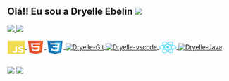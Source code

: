 ## Olá!! Eu sou a Dryelle Ebelin <a href="https://cadernoeclipse.blogspot.com/"><img src="https://media.giphy.com/media/hvRJCLFzcasrR4ia7z/giphy.gif" width="30px"></a>

<div>
  <a href="https://github.com/dryelleebelin">
  <img height="160em" src="https://github-readme-stats.vercel.app/api?username=dryelleebelin&show_icons=true&theme=dark&include_all_commits=true&count_private=true"/>
  <img height="160em" src="https://github-readme-stats.vercel.app/api/top-langs/?username=dryelleebelin&layout=compact&langs_count=7&theme=dark"/>
</div>
<div style="display: inline_block"><br>
  <img align="center" alt="Dryelle-Js" height="30" width="40" src="https://raw.githubusercontent.com/devicons/devicon/master/icons/javascript/javascript-plain.svg">
  <img align="center" alt="Dryelle-HTML" height="30" width="40" src="https://raw.githubusercontent.com/devicons/devicon/master/icons/html5/html5-original.svg">
  <img align="center" alt="Dryelle-CSS" height="30" width="40" src="https://raw.githubusercontent.com/devicons/devicon/master/icons/css3/css3-original.svg">
  <img align="center" alt="Dryelle-Git" height="30" width="40" src="https://cdn.jsdelivr.net/gh/devicons/devicon/icons/git/git-original.svg">
  <img align="center" alt="Dryelle-vscode" height="30" width="40" src="https://cdn.jsdelivr.net/gh/devicons/devicon/icons/vscode/vscode-original.svg">
  <img align="center" alt="Dryelle-React" height="30" width="40" src="https://raw.githubusercontent.com/devicons/devicon/master/icons/react/react-original.svg">
   <img align="center" alt="Dryelle-Java" height="30" width="40" src="https://cdn.jsdelivr.net/gh/devicons/devicon/icons/java/java-original.svg">  
 </div>
  
  ##
  
<div>
  <a href = "mailto:dryellesilva07@gmail.com"><img src="https://img.shields.io/badge/Gmail-D14836?style=for-the-badge&logo=gmail&logoColor=white" target="_blank"></a>
  <a href="https://www.linkedin.com/in/dryelle-ebelin-61610223b/" target="_blank"><img src="https://img.shields.io/badge/-LinkedIn-%230077B5?style=for-the-badge&logo=linkedin&logoColor=white" target="_blank"></a> 
</div>
  
